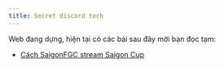 ```yaml
---
title: Secret discord tech
---
```


Web đang dựng, hiện tại có các bài sau đây mời bạn đọc tạm:

- [Cách SaigonFGC stream Saigon Cup](saigon-cup-tech/)
